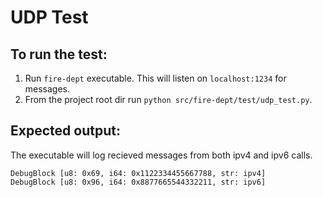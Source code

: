 # UDP Test

## To run the test:

1. Run `fire-dept` executable. This will listen on `localhost:1234` for messages.
2. From the project root dir run `python src/fire-dept/test/udp_test.py`.

## Expected output:

The executable will log recieved messages from both ipv4 and ipv6 calls.
```
DebugBlock [u8: 0x69, i64: 0x1122334455667788, str: ipv4]
DebugBlock [u8: 0x96, i64: 0x8877665544332211, str: ipv6]
```